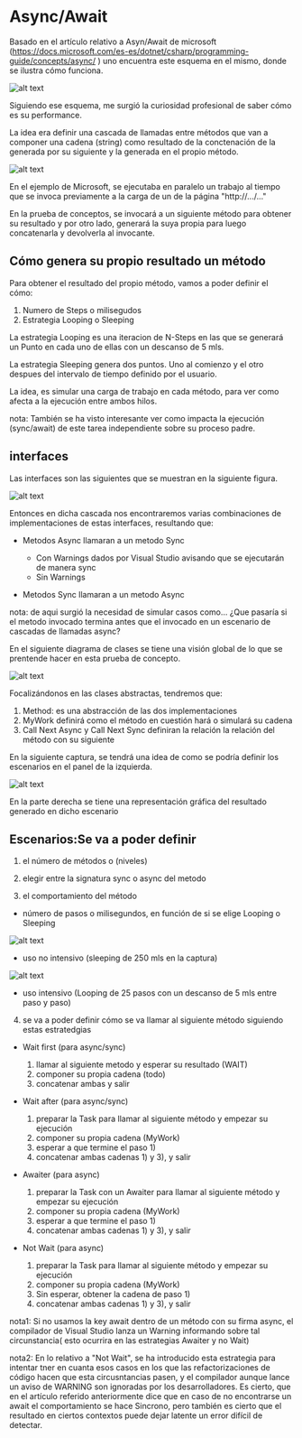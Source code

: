 # Async/Await

Basado en el artículo relativo a Asyn/Await de microsoft (https://docs.microsoft.com/es-es/dotnet/csharp/programming-guide/concepts/async/ ) uno encuentra este esquema en el mismo, donde se ilustra cómo funciona.

![alt text](img/msdnAsyncpicture.png)


Siguiendo ese esquema, me surgió la curiosidad profesional de saber cómo es su performance.

La idea era definir una cascada de llamadas entre métodos que van a componer una cadena (string) como resultado de la conctenación de la generada por su siguiente y la generada en el propio método.


![alt text](img/callStackMethods.png)


En el ejemplo de Microsoft, se ejecutaba en paralelo un trabajo al tiempo que se invoca previamente a la carga de un de la página "http://.../..."


En la prueba de conceptos, se invocará a un siguiente método para obtener su resultado y por otro lado, generará la suya propia para luego concatenarla y devolverla al invocante.


## Cómo genera su propio resultado un método 

Para obtener el resultado del propio método, vamos a poder definir el cómo:

1) Numero de Steps o milisegudos
2) Estrategia Looping o Sleeping
  
  La estrategia Looping es una iteracion de N-Steps en las que se generará un Punto en cada uno  de ellas con un descanso de 5 mls.

  La estrategia Sleeping genera dos puntos. Uno al comienzo y el otro despues del intervalo de tiempo definido por el usuario.

La idea, es simular una carga de trabajo en cada método, para ver como afecta a la ejecución entre ambos hilos.


nota: También se ha visto interesante ver como impacta la ejecución (sync/await) de este tarea independiente sobre su proceso padre.

## interfaces

Las interfaces son las siguientes que se muestran en la siguiente figura.

![alt text](img/InterfacesAsync.jpg)


Entonces en dicha cascada nos encontraremos varias combinaciones de implementaciones de estas interfaces, resultando que:

* Metodos Async llamaran a un metodo Sync
  * Con Warnings dados por Visual Studio avisando que se ejecutarán de manera sync
  * Sin Warnings

* Metodos Sync llamaran a un metodo Async

nota: de aqui surgió la necesidad de simular casos como... ¿Que pasaría si el metodo invocado termina antes que el invocado en un escenario de cascadas de llamadas async? 

En el siguiente diagrama de clases se tiene una visión global de lo que se prentende hacer en esta prueba de  concepto.

![alt text](img/DiagramAsync.jpg)

Focalizándonos en las clases abstractas, tendremos que:

1) Method: es una abstracción de las dos implementaciones
2) MyWork definirá como el método en cuestión hará o simulará su cadena
3) Call Next Async y Call Next Sync definiran la relación la relación del método con su siguiente


En la siguiente captura, se tendrá una idea de como se podría definir los escenarios en el panel de la izquierda.

![alt text](img/capture1.png)

En la parte derecha se tiene una representación gráfica del resultado generado en dicho escenario


## Escenarios:Se va a poder definir ##

1) el número de métodos o (niveles)

2) elegir entre la signatura sync o async del metodo

3) el comportamiento del método

* número de pasos o milisegundos, en función de si se elige Looping o Sleeping

![alt text](img/SleepingOneMethod.png)
* uso no intensivo (sleeping de 250 mls en la captura) 

![alt text](img/LoopingOneMethod.png)
* uso intensivo (Looping de 25 pasos con un descanso de 5 mls entre paso y paso)  

4) se va a poder definir cómo se va llamar al siguiente método siguiendo estas estratedgias

  * Wait first (para async/sync)

    1) llamar al siguiente metodo y esperar su resultado (WAIT)
    2) componer su propia cadena (todo)
    3) concatenar ambas y salir

  * Wait after (para async/sync)

    1) preparar la Task para llamar al siguiente método y empezar su ejecución
    2) componer su propia cadena (MyWork)
    3) esperar a que termine el paso 1)
    4) concatenar ambas cadenas 1) y 3), y salir

  * Awaiter (para async)

    1) preparar la Task con un Awaiter para llamar al siguiente método y empezar su ejecución
    2) componer su propia cadena (MyWork)
    3) esperar a que termine el paso 1)
    4) concatenar ambas cadenas 1) y 3), y salir

  * Not Wait (para async)
    1) preparar la Task para llamar al siguiente método y empezar su ejecución
    2) componer su propia cadena (MyWork)
    3) Sin esperar, obtener la cadena de paso 1)
    4) concatenar ambas cadenas 1) y 3), y salir


  nota1: Si no usamos la key await dentro de un método con su firma async, el compilador de Visual Studio lanza un Warning informando sobre tal circunstancia( esto ocurrira en las estrategias Awaiter y no Wait)

  nota2: En lo relativo a "Not Wait", se ha introducido esta estrategia para intentar tner en cuanta esos casos en los que las refactorizaciones de código hacen que esta circusntancias pasen, y el compilador aunque lance un aviso de WARNING son ignoradas por los desarrolladores. Es cierto, que en el artículo referido anteriormente dice que en caso de no encontrarse un await el comportamiento se hace Sincrono, pero también es cierto que el resultado en ciertos contextos puede dejar latente un error difícil de detectar.

